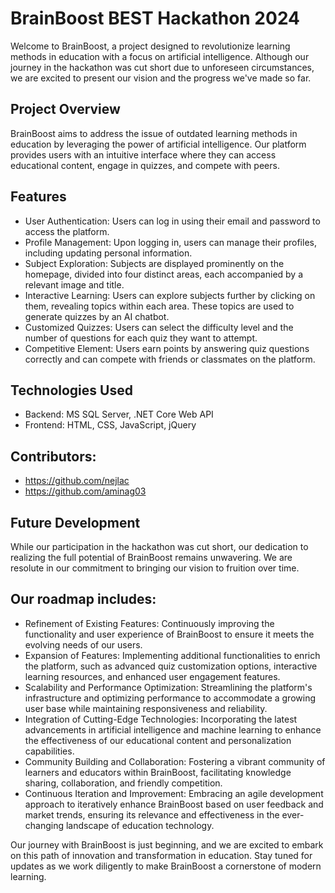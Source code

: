 # BrainBoost BEST Hackathon 2024
Welcome to BrainBoost, a project designed to revolutionize learning methods in education with a focus on artificial intelligence. Although our journey in the hackathon was cut short due to unforeseen circumstances, we are excited to present our vision and the progress we've made so far.

## Project Overview
BrainBoost aims to address the issue of outdated learning methods in education by leveraging the power of artificial intelligence. Our platform provides users with an intuitive interface where they can access educational content, engage in quizzes, and compete with peers.

## Features
- User Authentication: Users can log in using their email and password to access the platform.
- Profile Management: Upon logging in, users can manage their profiles, including updating personal information.
- Subject Exploration: Subjects are displayed prominently on the homepage, divided into four distinct areas, each accompanied by a relevant image and title.
- Interactive Learning: Users can explore subjects further by clicking on them, revealing topics within each area. These topics are used to generate quizzes by an AI chatbot.
- Customized Quizzes: Users can select the difficulty level and the number of questions for each quiz they want to attempt.
- Competitive Element: Users earn points by answering quiz questions correctly and can compete with friends or classmates on the platform.

## Technologies Used
- Backend: MS SQL Server, .NET Core Web API 
- Frontend: HTML, CSS, JavaScript, jQuery

## Contributors:
- https://github.com/nejlac
- https://github.com/aminag03

## Future Development
While our participation in the hackathon was cut short, our dedication to realizing the full potential of BrainBoost remains unwavering. We are resolute in our commitment to bringing our vision to fruition over time. 

## Our roadmap includes:
- Refinement of Existing Features: Continuously improving the functionality and user experience of BrainBoost to ensure it meets the evolving needs of our users.
- Expansion of Features: Implementing additional functionalities to enrich the platform, such as advanced quiz customization options, interactive learning resources, and enhanced user engagement features.
- Scalability and Performance Optimization: Streamlining the platform's infrastructure and optimizing performance to accommodate a growing user base while maintaining responsiveness and reliability.
- Integration of Cutting-Edge Technologies: Incorporating the latest advancements in artificial intelligence and machine learning to enhance the effectiveness of our educational content and personalization capabilities.
- Community Building and Collaboration: Fostering a vibrant community of learners and educators within BrainBoost, facilitating knowledge sharing, collaboration, and friendly competition.
- Continuous Iteration and Improvement: Embracing an agile development approach to iteratively enhance BrainBoost based on user feedback and market trends, ensuring its relevance and effectiveness in the ever-changing landscape of education technology.

Our journey with BrainBoost is just beginning, and we are excited to embark on this path of innovation and transformation in education. Stay tuned for updates as we work diligently to make BrainBoost a cornerstone of modern learning.

